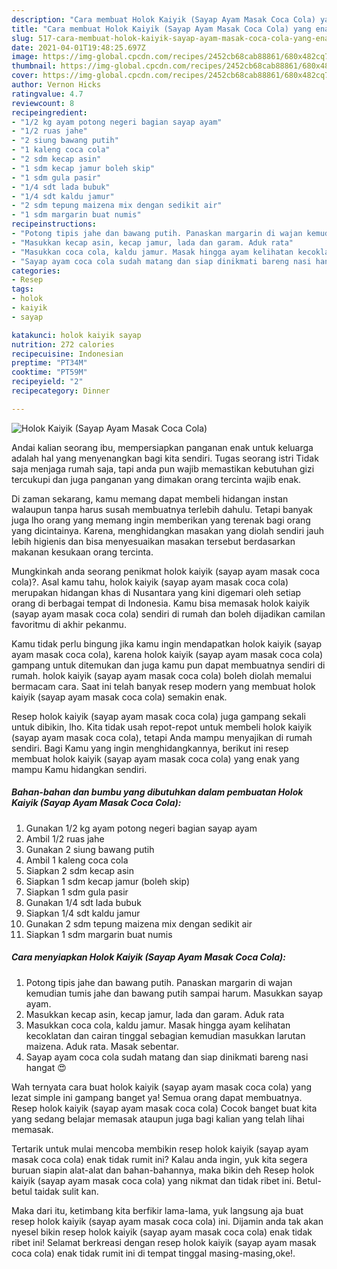 ```yaml
---
description: "Cara membuat Holok Kaiyik (Sayap Ayam Masak Coca Cola) yang enak Untuk Jualan"
title: "Cara membuat Holok Kaiyik (Sayap Ayam Masak Coca Cola) yang enak Untuk Jualan"
slug: 517-cara-membuat-holok-kaiyik-sayap-ayam-masak-coca-cola-yang-enak-untuk-jualan
date: 2021-04-01T19:48:25.697Z
image: https://img-global.cpcdn.com/recipes/2452cb68cab88861/680x482cq70/holok-kaiyik-sayap-ayam-masak-coca-cola-foto-resep-utama.jpg
thumbnail: https://img-global.cpcdn.com/recipes/2452cb68cab88861/680x482cq70/holok-kaiyik-sayap-ayam-masak-coca-cola-foto-resep-utama.jpg
cover: https://img-global.cpcdn.com/recipes/2452cb68cab88861/680x482cq70/holok-kaiyik-sayap-ayam-masak-coca-cola-foto-resep-utama.jpg
author: Vernon Hicks
ratingvalue: 4.7
reviewcount: 8
recipeingredient:
- "1/2 kg ayam potong negeri bagian sayap ayam"
- "1/2 ruas jahe"
- "2 siung bawang putih"
- "1 kaleng coca cola"
- "2 sdm kecap asin"
- "1 sdm kecap jamur boleh skip"
- "1 sdm gula pasir"
- "1/4 sdt lada bubuk"
- "1/4 sdt kaldu jamur"
- "2 sdm tepung maizena mix dengan sedikit air"
- "1 sdm margarin buat numis"
recipeinstructions:
- "Potong tipis jahe dan bawang putih. Panaskan margarin di wajan kemudian tumis jahe dan bawang putih sampai harum. Masukkan sayap ayam."
- "Masukkan kecap asin, kecap jamur, lada dan garam. Aduk rata"
- "Masukkan coca cola, kaldu jamur. Masak hingga ayam kelihatan kecoklatan dan cairan tinggal sebagian kemudian masukkan larutan maizena. Aduk rata. Masak sebentar."
- "Sayap ayam coca cola sudah matang dan siap dinikmati bareng nasi hangat 😍"
categories:
- Resep
tags:
- holok
- kaiyik
- sayap

katakunci: holok kaiyik sayap 
nutrition: 272 calories
recipecuisine: Indonesian
preptime: "PT34M"
cooktime: "PT59M"
recipeyield: "2"
recipecategory: Dinner

---
```



![Holok Kaiyik (Sayap Ayam Masak Coca Cola)](https://img-global.cpcdn.com/recipes/2452cb68cab88861/680x482cq70/holok-kaiyik-sayap-ayam-masak-coca-cola-foto-resep-utama.jpg)

Andai kalian seorang ibu, mempersiapkan panganan enak untuk keluarga adalah hal yang menyenangkan bagi kita sendiri. Tugas seorang istri Tidak saja menjaga rumah saja, tapi anda pun wajib memastikan kebutuhan gizi tercukupi dan juga panganan yang dimakan orang tercinta wajib enak.

Di zaman  sekarang, kamu memang dapat membeli hidangan instan walaupun tanpa harus susah membuatnya terlebih dahulu. Tetapi banyak juga lho orang yang memang ingin memberikan yang terenak bagi orang yang dicintainya. Karena, menghidangkan masakan yang diolah sendiri jauh lebih higienis dan bisa menyesuaikan masakan tersebut berdasarkan makanan kesukaan orang tercinta. 



Mungkinkah anda seorang penikmat holok kaiyik (sayap ayam masak coca cola)?. Asal kamu tahu, holok kaiyik (sayap ayam masak coca cola) merupakan hidangan khas di Nusantara yang kini digemari oleh setiap orang di berbagai tempat di Indonesia. Kamu bisa memasak holok kaiyik (sayap ayam masak coca cola) sendiri di rumah dan boleh dijadikan camilan favoritmu di akhir pekanmu.

Kamu tidak perlu bingung jika kamu ingin mendapatkan holok kaiyik (sayap ayam masak coca cola), karena holok kaiyik (sayap ayam masak coca cola) gampang untuk ditemukan dan juga kamu pun dapat membuatnya sendiri di rumah. holok kaiyik (sayap ayam masak coca cola) boleh diolah memalui bermacam cara. Saat ini telah banyak resep modern yang membuat holok kaiyik (sayap ayam masak coca cola) semakin enak.

Resep holok kaiyik (sayap ayam masak coca cola) juga gampang sekali untuk dibikin, lho. Kita tidak usah repot-repot untuk membeli holok kaiyik (sayap ayam masak coca cola), tetapi Anda mampu menyajikan di rumah sendiri. Bagi Kamu yang ingin menghidangkannya, berikut ini resep membuat holok kaiyik (sayap ayam masak coca cola) yang enak yang mampu Kamu hidangkan sendiri.

<!--inarticleads1-->

##### Bahan-bahan dan bumbu yang dibutuhkan dalam pembuatan Holok Kaiyik (Sayap Ayam Masak Coca Cola):

1. Gunakan 1/2 kg ayam potong negeri bagian sayap ayam
1. Ambil 1/2 ruas jahe
1. Gunakan 2 siung bawang putih
1. Ambil 1 kaleng coca cola
1. Siapkan 2 sdm kecap asin
1. Siapkan 1 sdm kecap jamur (boleh skip)
1. Siapkan 1 sdm gula pasir
1. Gunakan 1/4 sdt lada bubuk
1. Siapkan 1/4 sdt kaldu jamur
1. Gunakan 2 sdm tepung maizena mix dengan sedikit air
1. Siapkan 1 sdm margarin buat numis




<!--inarticleads2-->

##### Cara menyiapkan Holok Kaiyik (Sayap Ayam Masak Coca Cola):

1. Potong tipis jahe dan bawang putih. Panaskan margarin di wajan kemudian tumis jahe dan bawang putih sampai harum. Masukkan sayap ayam.
1. Masukkan kecap asin, kecap jamur, lada dan garam. Aduk rata
1. Masukkan coca cola, kaldu jamur. Masak hingga ayam kelihatan kecoklatan dan cairan tinggal sebagian kemudian masukkan larutan maizena. Aduk rata. Masak sebentar.
1. Sayap ayam coca cola sudah matang dan siap dinikmati bareng nasi hangat 😍




Wah ternyata cara buat holok kaiyik (sayap ayam masak coca cola) yang lezat simple ini gampang banget ya! Semua orang dapat membuatnya. Resep holok kaiyik (sayap ayam masak coca cola) Cocok banget buat kita yang sedang belajar memasak ataupun juga bagi kalian yang telah lihai memasak.

Tertarik untuk mulai mencoba membikin resep holok kaiyik (sayap ayam masak coca cola) enak tidak rumit ini? Kalau anda ingin, yuk kita segera buruan siapin alat-alat dan bahan-bahannya, maka bikin deh Resep holok kaiyik (sayap ayam masak coca cola) yang nikmat dan tidak ribet ini. Betul-betul taidak sulit kan. 

Maka dari itu, ketimbang kita berfikir lama-lama, yuk langsung aja buat resep holok kaiyik (sayap ayam masak coca cola) ini. Dijamin anda tak akan nyesel bikin resep holok kaiyik (sayap ayam masak coca cola) enak tidak ribet ini! Selamat berkreasi dengan resep holok kaiyik (sayap ayam masak coca cola) enak tidak rumit ini di tempat tinggal masing-masing,oke!.

